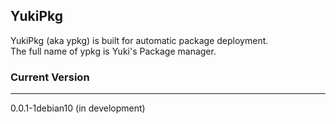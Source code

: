 YukiPkg
-------------
YukiPkg (aka ypkg) is built for automatic package deployment.<br/>
The full name of ypkg is Yuki's Package manager.<br/>

### Current Version
--------------
0.0.1-1debian10 (in development)
